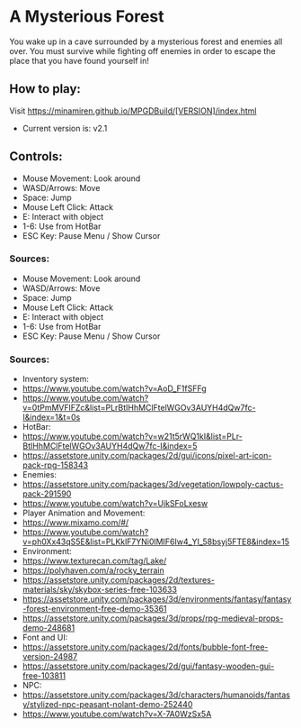 # A Mysterious Forest

You wake up in a cave surrounded by a mysterious forest and enemies all over. 
You must survive while fighting off enemies in order to escape the place that you have found yourself in!

## How to play:
Visit https://minamiren.github.io/MPGDBuild/[VERSION]/index.html
- Current version is: v2.1

## Controls:
- Mouse Movement: Look around
- WASD/Arrows: Move
- Space: Jump
- Mouse Left Click: Attack
- E: Interact with object
- 1-6: Use from HotBar
- ESC Key: Pause Menu / Show Cursor

### Sources:
- Mouse Movement: Look around
- WASD/Arrows: Move
- Space: Jump
- Mouse Left Click: Attack
- E: Interact with object
- 1-6: Use from HotBar
- ESC Key: Pause Menu / Show Cursor

### Sources:
- Inventory system:
- https://www.youtube.com/watch?v=AoD_F1fSFFg
- https://www.youtube.com/watch?v=0tPmMVFlFZc&list=PLrBtIHhMClFtelWGOv3AUYH4dQw7fc-I&index=1&t=0s
- HotBar:
- https://www.youtube.com/watch?v=w21t5rWQ1kI&list=PLr-BtIHhMClFtelWGOv3AUYH4dQw7fc-I&index=5
- https://assetstore.unity.com/packages/2d/gui/icons/pixel-art-icon-pack-rpg-158343
- Enemies:
- https://assetstore.unity.com/packages/3d/vegetation/lowpoly-cactus-pack-291590
- https://www.youtube.com/watch?v=UjkSFoLxesw
- Player Animation and Movement:
- https://www.mixamo.com/#/
- https://www.youtube.com/watch?v=ph0Xx43qS5E&list=PLKklF7YNi0lMIF6Iw4_YI_58bsyj5FTE8&index=15
- Environment:
- https://www.texturecan.com/tag/Lake/
- https://polyhaven.com/a/rocky_terrain
- https://assetstore.unity.com/packages/2d/textures-materials/sky/skybox-series-free-103633
- https://assetstore.unity.com/packages/3d/environments/fantasy/fantasy-forest-environment-free-demo-35361
- https://assetstore.unity.com/packages/3d/props/rpg-medieval-props-demo-248681
- Font and UI:
- https://assetstore.unity.com/packages/2d/fonts/bubble-font-free-version-24987
- https://assetstore.unity.com/packages/2d/gui/fantasy-wooden-gui-free-103811
- NPC:
- https://assetstore.unity.com/packages/3d/characters/humanoids/fantasy/stylized-npc-peasant-nolant-demo-252440
- https://www.youtube.com/watch?v=X-7A0WzSx5A
